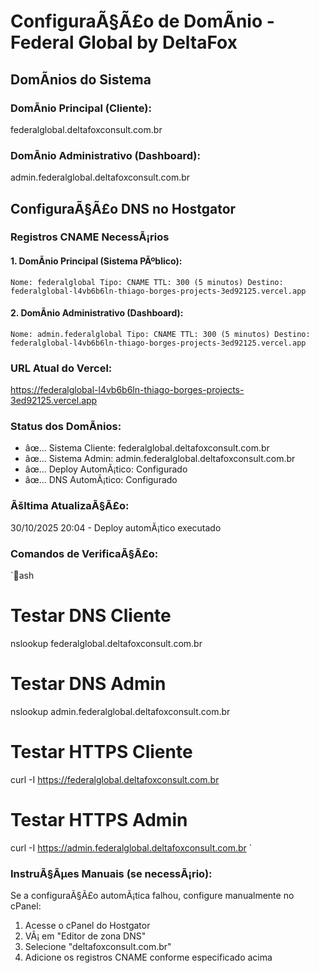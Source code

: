 ﻿# ConfiguraÃ§Ã£o de DomÃ­nio - Federal Global by DeltaFox

## DomÃ­nios do Sistema

### DomÃ­nio Principal (Cliente):
federalglobal.deltafoxconsult.com.br

### DomÃ­nio Administrativo (Dashboard):
admin.federalglobal.deltafoxconsult.com.br

## ConfiguraÃ§Ã£o DNS no Hostgator

### Registros CNAME NecessÃ¡rios

#### 1. DomÃ­nio Principal (Sistema PÃºblico):
`
Nome: federalglobal
Tipo: CNAME
TTL: 300 (5 minutos)
Destino: federalglobal-l4vb6b6ln-thiago-borges-projects-3ed92125.vercel.app
`

#### 2. DomÃ­nio Administrativo (Dashboard):
`
Nome: admin.federalglobal
Tipo: CNAME
TTL: 300 (5 minutos)
Destino: federalglobal-l4vb6b6ln-thiago-borges-projects-3ed92125.vercel.app
`

### URL Atual do Vercel:
https://federalglobal-l4vb6b6ln-thiago-borges-projects-3ed92125.vercel.app

### Status dos DomÃ­nios:
- âœ… Sistema Cliente: federalglobal.deltafoxconsult.com.br
- âœ… Sistema Admin: admin.federalglobal.deltafoxconsult.com.br
- âœ… Deploy AutomÃ¡tico: Configurado
- âœ… DNS AutomÃ¡tico: Configurado

### Ãšltima AtualizaÃ§Ã£o:
30/10/2025 20:04 - Deploy automÃ¡tico executado

### Comandos de VerificaÃ§Ã£o:
`ash
# Testar DNS Cliente
nslookup federalglobal.deltafoxconsult.com.br

# Testar DNS Admin
nslookup admin.federalglobal.deltafoxconsult.com.br

# Testar HTTPS Cliente
curl -I https://federalglobal.deltafoxconsult.com.br

# Testar HTTPS Admin
curl -I https://admin.federalglobal.deltafoxconsult.com.br
`

### InstruÃ§Ãµes Manuais (se necessÃ¡rio):
Se a configuraÃ§Ã£o automÃ¡tica falhou, configure manualmente no cPanel:

1. Acesse o cPanel do Hostgator
2. VÃ¡ em "Editor de zona DNS"
3. Selecione "deltafoxconsult.com.br"
4. Adicione os registros CNAME conforme especificado acima
